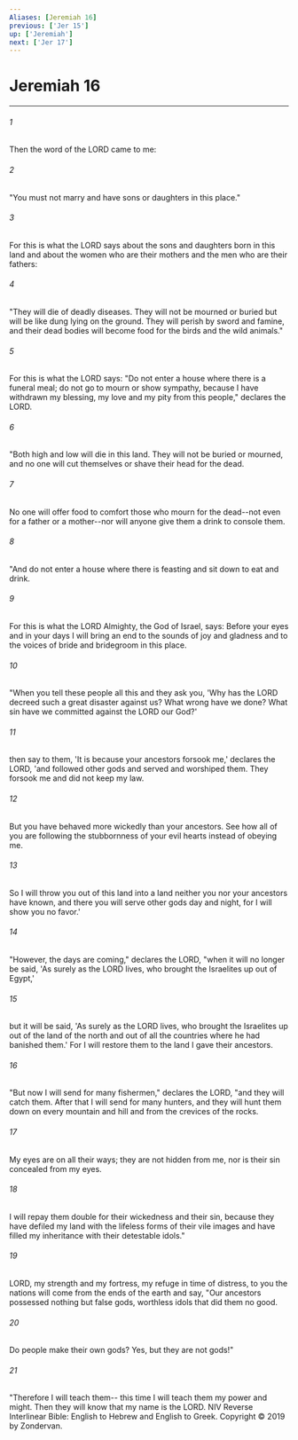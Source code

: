```yaml
---
Aliases: [Jeremiah 16]
previous: ['Jer 15']
up: ['Jeremiah']
next: ['Jer 17']
---
```

# Jeremiah 16

***


###### 1 
Then the word of the LORD came to me: 

###### 2 
"You must not marry and have sons or daughters in this place." 

###### 3 
For this is what the LORD says about the sons and daughters born in this land and about the women who are their mothers and the men who are their fathers: 

###### 4 
"They will die of deadly diseases. They will not be mourned or buried but will be like dung lying on the ground. They will perish by sword and famine, and their dead bodies will become food for the birds and the wild animals." 

###### 5 
For this is what the LORD says: "Do not enter a house where there is a funeral meal; do not go to mourn or show sympathy, because I have withdrawn my blessing, my love and my pity from this people," declares the LORD. 

###### 6 
"Both high and low will die in this land. They will not be buried or mourned, and no one will cut themselves or shave their head for the dead. 

###### 7 
No one will offer food to comfort those who mourn for the dead--not even for a father or a mother--nor will anyone give them a drink to console them. 

###### 8 
"And do not enter a house where there is feasting and sit down to eat and drink. 

###### 9 
For this is what the LORD Almighty, the God of Israel, says: Before your eyes and in your days I will bring an end to the sounds of joy and gladness and to the voices of bride and bridegroom in this place. 

###### 10 
"When you tell these people all this and they ask you, 'Why has the LORD decreed such a great disaster against us? What wrong have we done? What sin have we committed against the LORD our God?' 

###### 11 
then say to them, 'It is because your ancestors forsook me,' declares the LORD, 'and followed other gods and served and worshiped them. They forsook me and did not keep my law. 

###### 12 
But you have behaved more wickedly than your ancestors. See how all of you are following the stubbornness of your evil hearts instead of obeying me. 

###### 13 
So I will throw you out of this land into a land neither you nor your ancestors have known, and there you will serve other gods day and night, for I will show you no favor.' 

###### 14 
"However, the days are coming," declares the LORD, "when it will no longer be said, 'As surely as the LORD lives, who brought the Israelites up out of Egypt,' 

###### 15 
but it will be said, 'As surely as the LORD lives, who brought the Israelites up out of the land of the north and out of all the countries where he had banished them.' For I will restore them to the land I gave their ancestors. 

###### 16 
"But now I will send for many fishermen," declares the LORD, "and they will catch them. After that I will send for many hunters, and they will hunt them down on every mountain and hill and from the crevices of the rocks. 

###### 17 
My eyes are on all their ways; they are not hidden from me, nor is their sin concealed from my eyes. 

###### 18 
I will repay them double for their wickedness and their sin, because they have defiled my land with the lifeless forms of their vile images and have filled my inheritance with their detestable idols." 

###### 19 
LORD, my strength and my fortress, my refuge in time of distress, to you the nations will come from the ends of the earth and say, "Our ancestors possessed nothing but false gods, worthless idols that did them no good. 

###### 20 
Do people make their own gods? Yes, but they are not gods!" 

###### 21 
"Therefore I will teach them-- this time I will teach them my power and might. Then they will know that my name is the LORD. NIV Reverse Interlinear Bible: English to Hebrew and English to Greek. Copyright © 2019 by Zondervan.
